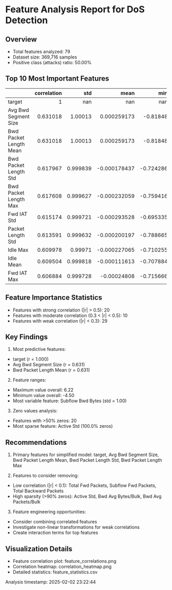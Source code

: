 # Feature Analysis Report for DoS Detection

## Overview
- Total features analyzed: 79
- Dataset size: 369,716 samples
- Positive class (attacks) ratio: 50.00%

## Top 10 Most Important Features
|                        |   correlation |        std |          mean |        min |       max |   zero_fraction |
|:-----------------------|--------------:|-----------:|--------------:|-----------:|----------:|----------------:|
| target                 |      1        | nan        | nan           | nan        | nan       |             nan |
| Avg Bwd Segment Size   |      0.631018 |   1.00013  |   0.000259173 |  -0.81848  |   3.55328 |               0 |
| Bwd Packet Length Mean |      0.631018 |   1.00013  |   0.000259173 |  -0.81848  |   3.55328 |               0 |
| Bwd Packet Length Std  |      0.617967 |   0.999839 |  -0.000178437 |  -0.724286 |   4.76045 |               0 |
| Bwd Packet Length Max  |      0.617608 |   0.999627 |  -0.000232059 |  -0.759416 |   4.21958 |               0 |
| Fwd IAT Std            |      0.615174 |   0.999721 |  -0.000293528 |  -0.695335 |   3.94457 |               0 |
| Packet Length Std      |      0.613591 |   0.999632 |  -0.000200197 |  -0.788665 |   4.23826 |               0 |
| Idle Max               |      0.609978 |   0.99971  |  -0.000227065 |  -0.710255 |   2.08499 |               0 |
| Idle Mean              |      0.609504 |   0.999818 |  -0.000111613 |  -0.707884 |   2.10977 |               0 |
| Fwd IAT Max            |      0.606884 |   0.999728 |  -0.00024808  |  -0.715666 |   2.08414 |               0 |

## Feature Importance Statistics
- Features with strong correlation (|r| > 0.5): 20
- Features with moderate correlation (0.3 < |r| < 0.5): 10
- Features with weak correlation (|r| < 0.3): 29

## Key Findings
1. Most predictive features:
  - target (r = 1.000)
  -  Avg Bwd Segment Size (r = 0.631)
  -  Bwd Packet Length Mean (r = 0.631)

2. Feature ranges:
  - Maximum value overall: 6.22
  - Minimum value overall: -4.50
  - Most variable feature:  Subflow Bwd Bytes (std = 1.00)

3. Zero values analysis:
  - Features with >50% zeros: 20
  - Most sparse feature:  Active Std (100.0% zeros)

## Recommendations
1. Primary features for simplified model:
  target,  Avg Bwd Segment Size,  Bwd Packet Length Mean,  Bwd Packet Length Std, Bwd Packet Length Max

2. Features to consider removing:
  - Low correlation (|r| < 0.1):  Total Fwd Packets, Subflow Fwd Packets,  Total Backward Packets
  - High sparsity (>90% zeros):  Active Std,  Bwd Avg Bytes/Bulk,  Bwd Avg Packets/Bulk

3. Feature engineering opportunities:
  - Consider combining correlated features
  - Investigate non-linear transformations for weak correlations
  - Create interaction terms for top features

## Visualization Details
- Feature correlation plot: feature_correlations.png
- Correlation heatmap: correlation_heatmap.png
- Detailed statistics: feature_statistics.csv

Analysis timestamp: 2025-02-02 23:22:44
